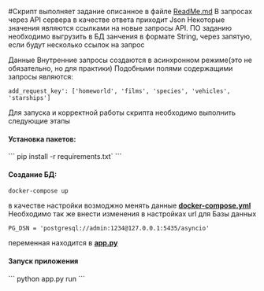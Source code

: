 #Скрипт выполняет задание описанное в файле [ReadMe.md](ReadMe.md)
В запросах через API сервера в качестве ответа приходит Json 
Некоторые значения являются ссылками на новые запросы API.
ПО заданию необходимо выгрузить в БД занчения в формате String, через запятую, если будут несколько ссылок на запрос

Данные Внутренние запросы создаются в асинхронном режиме(это не обязательно, но для практики)
Подобными полями содержащими запросы являются:
```
add_request_key': ['homeworld', 'films', 'species', 'vehicles', 'starships']
```

Для запуска и корректной работы скрипта необходимо выполнить следующие этапы
<h4> Установка пакетов:</h4>
```
pip install -r requirements.txt`
```

<h4> Создание БД:</h4>

```
docker-compose up
```
в качестве настройки возмоджно менять данные **[docker-compose.yml](docker-compose.yml)**
Необходимо так же внести изменения в настройках url для Базы данных
```buildoutcfg
PG_DSN = 'postgresql://admin:1234@127.0.0.1:5435/asyncio'
```
переменная находится в **[app.py](app.py)**

<h4>Запуск приложения</h4>
```
python app.py run
```
